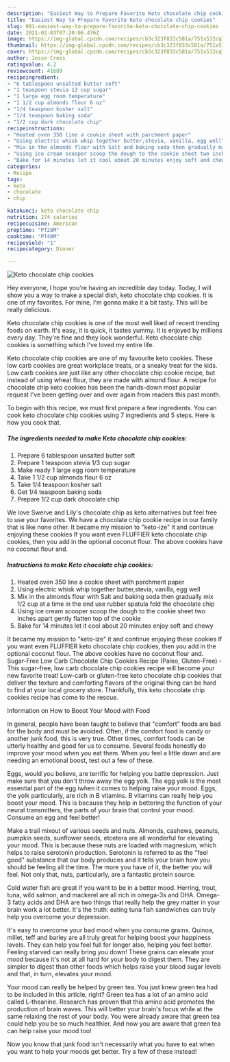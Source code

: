 ```yaml
---
description: "Easiest Way to Prepare Favorite Keto chocolate chip cookies"
title: "Easiest Way to Prepare Favorite Keto chocolate chip cookies"
slug: 981-easiest-way-to-prepare-favorite-keto-chocolate-chip-cookies
date: 2021-02-03T07:20:06.476Z
image: https://img-global.cpcdn.com/recipes/cb3c323f833c581a/751x532cq70/keto-chocolate-chip-cookies-recipe-main-photo.jpg
thumbnail: https://img-global.cpcdn.com/recipes/cb3c323f833c581a/751x532cq70/keto-chocolate-chip-cookies-recipe-main-photo.jpg
cover: https://img-global.cpcdn.com/recipes/cb3c323f833c581a/751x532cq70/keto-chocolate-chip-cookies-recipe-main-photo.jpg
author: Jesse Cross
ratingvalue: 4.2
reviewcount: 41689
recipeingredient:
- "6 tablespoon unsalted butter soft"
- "1 teaspoon stevia 13 cup sugar"
- "1 large egg room temperature"
- "1 1/2 cup almonds flour 6 oz"
- "1/4 teaspoon kosher salt"
- "1/4 teaspoon baking soda"
- "1/2 cup dark chocolate chip"
recipeinstructions:
- "Heated oven 350 line a cookie sheet with parchment paper"
- "Using electric whisk whip together butter,stevia, vanilla, egg well"
- "Mix in the almonds flour with Salt and baking soda then gradually mix 1/2 cup at a time in the end use rubber spatula fold the chocolate chip"
- "Using ice cream scooper scoop the dough to the cookie sheet two inches apart gently flatten top of the cookie"
- "Bake for 14 minutes let it cool about 20 minutes enjoy soft and chewy"
categories:
- Recipe
tags:
- keto
- chocolate
- chip

katakunci: keto chocolate chip 
nutrition: 274 calories
recipecuisine: American
preptime: "PT28M"
cooktime: "PT40M"
recipeyield: "1"
recipecategory: Dinner

---
```



![Keto chocolate chip cookies](https://img-global.cpcdn.com/recipes/cb3c323f833c581a/751x532cq70/keto-chocolate-chip-cookies-recipe-main-photo.jpg)

Hey everyone, I hope you're having an incredible day today. Today, I will show you a way to make a special dish, keto chocolate chip cookies. It is one of my favorites. For mine, I'm gonna make it a bit tasty. This will be really delicious.

Keto chocolate chip cookies is one of the most well liked of recent trending foods on earth. It's easy, it is quick, it tastes yummy. It is enjoyed by millions every day. They're fine and they look wonderful. Keto chocolate chip cookies is something which I've loved my entire life.

Keto chocolate chip cookies are one of my favourite keto cookies. These low carb cookies are great workplace treats, or a sneaky treat for the kids. Low carb cookies are just like any other chocolate chip cookie recipe, but instead of using wheat flour, they are made with almond flour. A recipe for chocolate chip keto cookies has been the hands-down most popular request I&#39;ve been getting over and over again from readers this past month.


To begin with this recipe, we must first prepare a few ingredients. You can cook keto chocolate chip cookies using 7 ingredients and 5 steps. Here is how you cook that.

<!--inarticleads1-->

##### The ingredients needed to make Keto chocolate chip cookies:

1. Prepare 6 tablespoon unsalted butter soft
1. Prepare 1 teaspoon stevia 1/3 cup sugar
1. Make ready 1 large egg room temperature
1. Take 1 1/2 cup almonds flour 6 oz
1. Take 1/4 teaspoon kosher salt
1. Get 1/4 teaspoon baking soda
1. Prepare 1/2 cup dark chocolate chip


We love Swerve and Lily&#39;s chocolate chip as keto alternatives but feel free to use your favorites. We have a chocolate chip cookie recipe in our family that is like none other. It became my mission to &#34;keto-ize&#34; it and continue enjoying these cookies If you want even FLUFFIER keto chocolate chip cookies, then you add in the optional coconut flour. The above cookies have no coconut flour and. 

<!--inarticleads2-->

##### Instructions to make Keto chocolate chip cookies:

1. Heated oven 350 line a cookie sheet with parchment paper
1. Using electric whisk whip together butter,stevia, vanilla, egg well
1. Mix in the almonds flour with Salt and baking soda then gradually mix 1/2 cup at a time in the end use rubber spatula fold the chocolate chip
1. Using ice cream scooper scoop the dough to the cookie sheet two inches apart gently flatten top of the cookie
1. Bake for 14 minutes let it cool about 20 minutes enjoy soft and chewy


It became my mission to &#34;keto-ize&#34; it and continue enjoying these cookies If you want even FLUFFIER keto chocolate chip cookies, then you add in the optional coconut flour. The above cookies have no coconut flour and. Sugar-Free Low Carb Chocolate Chip Cookies Recipe (Paleo, Gluten-Free) - This sugar-free, low carb chocolate chip cookies recipe will become your new favorite treat! Low-carb or gluten-free keto chocolate chip cookies that deliver the texture and comforting flavors of the original thing can be hard to find at your local grocery store. Thankfully, this keto chocolate chip cookies recipe has come to the rescue. 

Information on How to Boost Your Mood with Food


In general, people have been taught to believe that "comfort" foods are bad for the body and must be avoided. Often, if the comfort food is candy or another junk food, this is very true. Other times, comfort foods can be utterly healthy and good for us to consume. Several foods honestly do improve your mood when you eat them. When you feel a little down and are needing an emotional boost, test out a few of these.

Eggs, would you believe, are terrific for helping you battle depression. Just make sure that you don't throw away the egg yolk. The egg yolk is the most essential part of the egg iwhen it comes to helping raise your mood. Eggs, the yolk particularly, are rich in B vitamins. B vitamins can really help you boost your mood. This is because they help in bettering the function of your neural transmitters, the parts of your brain that control your mood. Consume an egg and feel better!

Make a trail mixout of various seeds and nuts. Almonds, cashews, peanuts, pumpkin seeds, sunflower seeds, etcetera are all wonderful for elevating your mood. This is because these nuts are loaded with magnesium, which helps to raise serotonin production. Serotonin is referred to as the "feel good" substance that our body produces and it tells your brain how you should be feeling all the time. The more you have of it, the better you will feel. Not only that, nuts, particularly, are a fantastic protein source.

Cold water fish are great if you want to be in a better mood. Herring, trout, tuna, wild salmon, and mackerel are all rich in omega-3s and DHA. Omega-3 fatty acids and DHA are two things that really help the grey matter in your brain work a lot better. It's the truth: eating tuna fish sandwiches can truly help you overcome your depression. 

It's easy to overcome your bad mood when you consume grains. Quinoa, millet, teff and barley are all truly great for helping boost your happiness levels. They can help you feel full for longer also, helping you feel better. Feeling starved can really bring you down! These grains can elevate your mood because it's not at all hard for your body to digest them. They are simpler to digest than other foods which helps raise your blood sugar levels and that, in turn, elevates your mood.

Your mood can really be helped by green tea. You just knew green tea had to be included in this article, right? Green tea has a lot of an amino acid called L-theanine. Research has proven that this amino acid promotes the production of brain waves. This will better your brain's focus while at the same relaxing the rest of your body. You were already aware that green tea could help you be so much healthier. And now you are aware that green tea can help raise your mood too!

Now you know that junk food isn't necessarily what you have to eat when you want to help your moods get better. Try a few of these instead!

